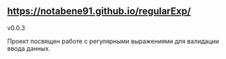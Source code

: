 ## https://notabene91.github.io/regularExp/
v0.0.3  

Проект посвящен работе с регулярными выражениями для валидации ввода данных.

